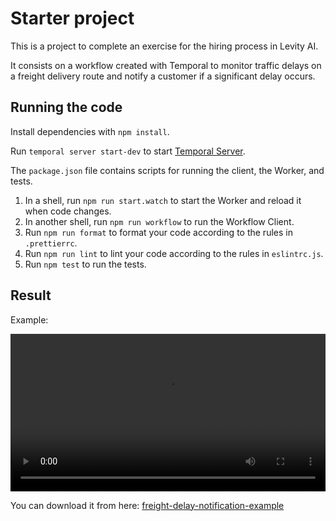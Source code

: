 # Starter project

This is a project to complete an exercise for the hiring process in Levity AI. 

It consists on a workflow created with Temporal to monitor traffic delays on a freight delivery route and notify a customer if a significant delay occurs. 

## Running the code

Install dependencies with `npm install`.

Run `temporal server start-dev` to start [Temporal Server](https://github.com/temporalio/cli/#installation).

The `package.json` file contains scripts for running the client, the Worker, and tests.

1. In a shell, run `npm run start.watch` to start the Worker and reload it when code changes.
1. In another shell, run `npm run workflow` to run the Workflow Client.
1. Run `npm run format` to format your code according to the rules in `.prettierrc`.
1. Run `npm run lint` to lint your code according to the rules in `eslintrc.js`.
1. Run `npm test` to run the tests.

## Result

Example:

<video width="100%" controls>
  <source src="docs/media/freight-delay-notification-example.mov" type="video/quicktime">
  Your browser does not support the video tag.
</video>

You can download it from here: [freight-delay-notification-example](docs/media/freight-delay-notification-example.mov)
